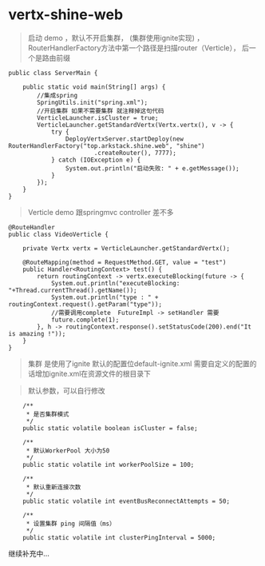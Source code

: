 # vertx-shine-web

> 启动 demo ，默认不开启集群， (集群使用ignite实现) ，RouterHandlerFactory方法中第一个路径是扫描router（Verticle），
后一个是路由前缀

```
public class ServerMain {

    public static void main(String[] args) {
        //集成spring
        SpringUtils.init("spring.xml");
        //开启集群 如果不需要集群 就注释掉这句代码
        VerticleLauncher.isCluster = true;
        VerticleLauncher.getStandardVertx(Vertx.vertx(), v -> {
            try {
                DeployVertxServer.startDeploy(new RouterHandlerFactory("top.arkstack.shine.web", "shine")
                        .createRouter(), 7777);
            } catch (IOException e) {
                System.out.println("启动失败: " + e.getMessage());
            }
        });
    }
}
```

> Verticle demo 跟springmvc controller 差不多

```
@RouteHandler
public class VideoVerticle {

    private Vertx vertx = VerticleLauncher.getStandardVertx();

    @RouteMapping(method = RequestMethod.GET, value = "test")
    public Handler<RoutingContext> test() {
        return routingContext -> vertx.executeBlocking(future -> {
            System.out.println("executeBlocking: "+Thread.currentThread().getName());
            System.out.println("type : " + routingContext.request().getParam("type"));
            //需要调用complete  FutureImpl -> setHandler 需要
            future.complete(1);
        }, h -> routingContext.response().setStatusCode(200).end("It is amazing !"));
    }
}
```

> 集群 是使用了ignite 默认的配置位default-ignite.xml 需要自定义的配置的话增加ignite.xml在资源文件的根目录下

> 默认参数，可以自行修改

```
    /**
     * 是否集群模式
     */
    public static volatile boolean isCluster = false;

    /**
     * 默认WorkerPool 大小为50
     */
    public static volatile int workerPoolSize = 100;

    /**
     * 默认重新连接次数
     */
    public static volatile int eventBusReconnectAttempts = 50;

    /**
     * 设置集群 ping 间隔值（ms）
     */
    public static volatile int clusterPingInterval = 5000;

```

继续补充中...